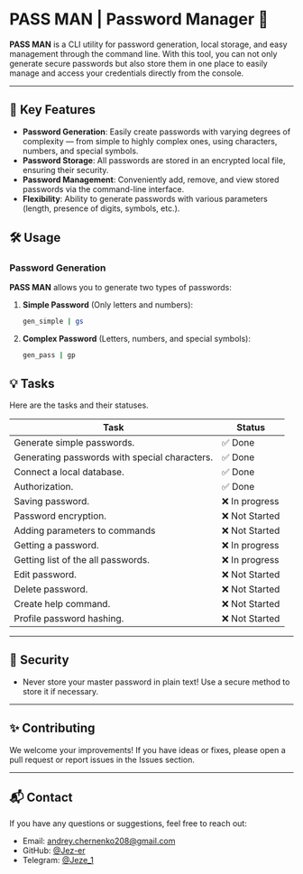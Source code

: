 # PASS MAN | Password Manager 🔐

**PASS MAN** is a CLI utility for password generation, local storage, and easy management through the command line. With this tool, you can not only generate secure passwords but also store them in one place to easily manage and access your credentials directly from the console.

---

## 🚀 Key Features

- **Password Generation**: Easily create passwords with varying degrees of complexity — from simple to highly complex ones, using characters, numbers, and special symbols.
- **Password Storage**: All passwords are stored in an encrypted local file, ensuring their security.
- **Password Management**: Conveniently add, remove, and view stored passwords via the command-line interface.
- **Flexibility**: Ability to generate passwords with various parameters (length, presence of digits, symbols, etc.).

<!-- ---

## 📦 Installation

To use **PASS MAN**, you need Python 3.x. To install and run the utility, follow these steps:

1. Clone the repository:

    ```bash
    git clone https://github.com/yourusername/pass-man.git
    ```

2. Navigate to the project directory:

    ```bash
    cd pass-man
    ```

3. Install dependencies:

    ```bash
    pip install -r requirements.txt
    ```

4. Run the utility:

    ```bash
    python passman.py
    ```

--- -->

## 🛠️ Usage

### Password Generation

**PASS MAN** allows you to generate two types of passwords:

1. **Simple Password** (Only letters and numbers):

   ```bash
   gen_simple | gs
   ```

2. **Complex Password** (Letters, numbers, and special symbols):

   ```bash
   gen_pass | gp
   ```

<!-- ### Password Storage

After generating a password, you can save it to the secure storage with the following command:

```bash
passman save "service_name" "generated_password"
```

To view all saved passwords:

```bash
passman list
```

To delete a password:

```bash
passman delete "service_name"
```

--- -->

## 💡 Tasks

Here are the tasks and their statuses.

| Task                                          | Status         |
| --------------------------------------------- | -------------- |
| Generate simple passwords.                    | ✅ Done        |
| Generating passwords with special characters. | ✅ Done        |
| Connect a local database.                     | ✅ Done        |
| Authorization.                                | ✅ Done        |
| Saving password.                              | ❌ In progress |
| Password encryption.                          | ❌ Not Started |
| Adding parameters to commands                 | ❌ Not Started |
| Getting a password.                           | ❌ In progress |
| Getting list of the all passwords.            | ❌ In progress |
| Edit password.                                | ❌ Not Started |
| Delete password.                              | ❌ Not Started |
| Create help command.                          | ❌ Not Started |
| Profile password hashing.                     | ❌ Not Started |

---

## 🔐 Security

<!-- - All passwords are stored in an encrypted form using the AES algorithm. -->

- Never store your master password in plain text! Use a secure method to store it if necessary.

---

<!-- ## 📄 License

This project is licensed under the MIT License. See the [LICENSE](LICENSE) file for more details.

--- -->

## ✨ Contributing

We welcome your improvements! If you have ideas or fixes, please open a pull request or report issues in the Issues section.

---

## 📬 Contact

If you have any questions or suggestions, feel free to reach out:

- Email: andrey.chernenko208@gmail.com
- GitHub: [@Jez-er](https://github.com/Jez-er)
- Telegram: [@Jeze_1](https://t.me/jeze_1)
